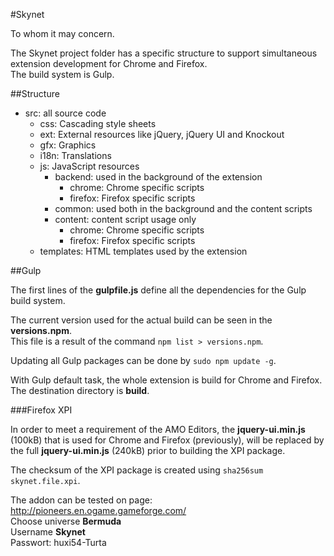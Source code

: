 #Skynet

To whom it may concern.

The Skynet project folder has a specific structure to support simultaneous extension development
for Chrome and Firefox.  
The build system is Gulp.

##Structure

- src: all source code
    - css: Cascading style sheets
    - ext: External resources like jQuery, jQuery UI and Knockout
    - gfx: Graphics
    - i18n: Translations
    - js: JavaScript resources
        - backend: used in the background of the extension
            - chrome: Chrome specific scripts
            - firefox: Firefox specific scripts
        - common: used both in the background and the content scripts
        - content: content script usage only
            - chrome: Chrome specific scripts
            - firefox: Firefox specific scripts
    - templates: HTML templates used by the extension

##Gulp

The first lines of the **gulpfile.js** define all the dependencies for the Gulp build system.

The current version used for the actual build can be seen in the **versions.npm**.  
This file is a result of the command `npm list > versions.npm`.

Updating all Gulp packages can be done by `sudo npm update -g`.  

With Gulp default task, the whole extension is build for Chrome and Firefox.  
The destination directory is **build**.

###Firefox XPI

In order to meet a requirement of the AMO Editors, the **jquery-ui.min.js** (100kB) that is used
for Chrome and Firefox (previously), will be replaced by the full **jquery-ui.min.js** (240kB) prior
to building the XPI package.

The checksum of the XPI package is created using `sha256sum skynet.file.xpi`.

The addon can be tested on page: http://pioneers.en.ogame.gameforge.com/  
Choose universe **Bermuda**  
Username **Skynet**  
Passwort: huxi54-Turta